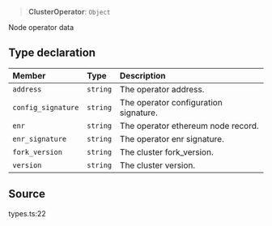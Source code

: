 > **ClusterOperator**: `Object`

Node operator data

## Type declaration

| Member | Type | Description |
| :------ | :------ | :------ |
| `address` | `string` | The operator address. |
| `config_signature` | `string` | The operator configuration signature. |
| `enr` | `string` | The operator ethereum node record. |
| `enr_signature` | `string` | The operator enr signature. |
| `fork_version` | `string` | The cluster fork_version. |
| `version` | `string` | The cluster version. |

## Source

types.ts:22

